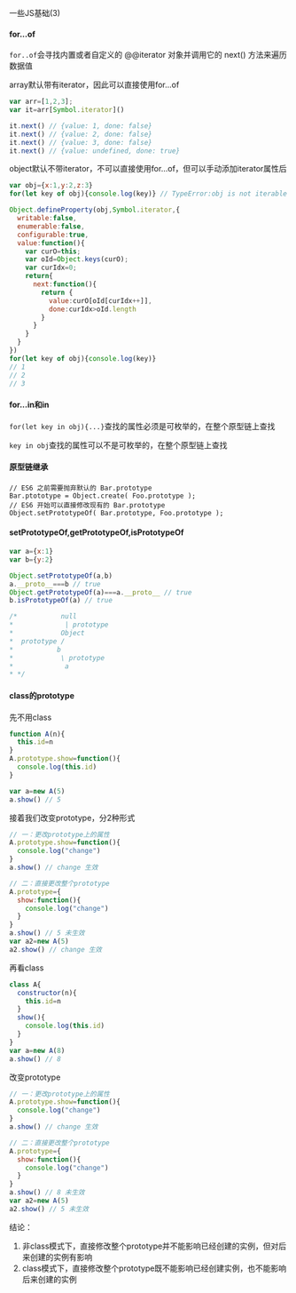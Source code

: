 一些JS基础(3)
#### for...of

 `for..of`会寻找内置或者自定义的 @@iterator 对象并调用它的 next() 方法来遍历数据值
 
 array默认带有iterator，因此可以直接使用for...of
 ```js
var arr=[1,2,3];
var it=arr[Symbol.iterator]()

it.next() // {value: 1, done: false}
it.next() // {value: 2, done: false}
it.next() // {value: 3, done: false}
it.next() // {value: undefined, done: true}
```
object默认不带iterator，不可以直接使用for...of，但可以手动添加iterator属性后
```js
var obj={x:1,y:2,z:3}
for(let key of obj){console.log(key)} // TypeError:obj is not iterable

Object.defineProperty(obj,Symbol.iterator,{
  writable:false,
  enumerable:false,
  configurable:true,
  value:function(){
    var curO=this;
    var oId=Object.keys(curO);
    var curIdx=0;
    return{
      next:function(){
        return {
          value:curO[oId[curIdx++]],
          done:curIdx>oId.length
        }
      }
    }
  }
})
for(let key of obj){console.log(key)} 
// 1
// 2
// 3
```

#### for...in和in

`for(let key in obj){...}`查找的属性必须是可枚举的，在整个原型链上查找

`key in obj`查找的属性可以不是可枚举的，在整个原型链上查找

#### 原型链继承

```
// ES6 之前需要抛弃默认的 Bar.prototype
Bar.ptototype = Object.create( Foo.prototype );
// ES6 开始可以直接修改现有的 Bar.prototype
Object.setPrototypeOf( Bar.prototype, Foo.prototype );
```
#### setPrototypeOf,getPrototypeOf,isPrototypeOf

```js
var a={x:1}
var b={y:2}

Object.setPrototypeOf(a,b)
a.__proto__===b // true
Object.getPrototypeOf(a)===a.__proto__ // true
b.isPrototypeOf(a) // true

/*           null
*             | prototype
*            Object 
*  prototype /
*           b 
*            \ prototype 
*             a
* */
```

#### class的prototype

先不用class
```js
function A(n){
  this.id=n
}
A.prototype.show=function(){
  console.log(this.id)
}

var a=new A(5)
a.show() // 5
```
接着我们改变prototype，分2种形式
```js
// 一：更改prototype上的属性
A.prototype.show=function(){
  console.log("change")
}
a.show() // change 生效

// 二：直接更改整个prototype
A.prototype={
  show:function(){
    console.log("change")
  }
}
a.show() // 5 未生效
var a2=new A(5)
a2.show() // change 生效
```

再看class
```js
class A{
  constructor(n){
    this.id=n
  }
  show(){
    console.log(this.id)
  }
}
var a=new A(8)
a.show() // 8
```
改变prototype
```js
// 一：更改prototype上的属性
A.prototype.show=function(){
  console.log("change")
}
a.show() // change 生效

// 二：直接更改整个prototype
A.prototype={
  show:function(){
    console.log("change")
  }
}
a.show() // 8 未生效
var a2=new A(5)
a2.show() // 5 未生效
```

结论：
1. 非class模式下，直接修改整个prototype并不能影响已经创建的实例，但对后来创建的实例有影响
2. class模式下，直接修改整个prototype既不能影响已经创建实例，也不能影响后来创建的实例